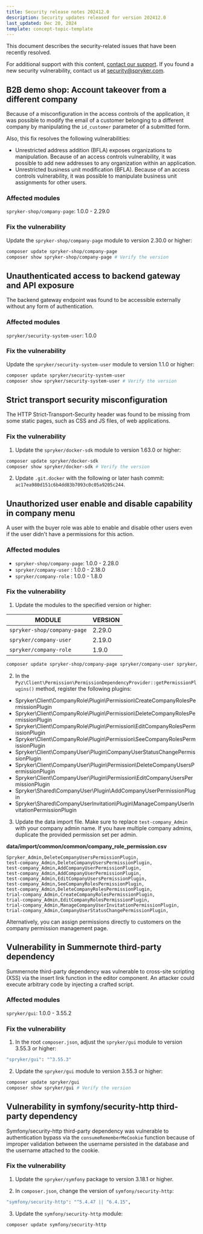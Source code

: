 ```yaml
---
title: Security release notes 202412.0
description: Security updates released for version 202412.0
last_updated: Dec 20, 2024
template: concept-topic-template
---
```


This document describes the security-related issues that have been recently resolved.

For additional support with this content, [contact our support](https://support.spryker.com/). If you found a new security vulnerability, contact us at [security@spryker.com](mailto:security@spryker.com).

## B2B demo shop: Account takeover from a different company

Because of a misconfiguration in the access controls of the application, it was possible to modify the email of a customer belonging to a different company by manipulating the `id_customer` parameter of a submitted form.

Also, this fix resolves the following vulnerabilities:
* Unrestricted address addition (BFLA) exposes organizations to manipulation. Because of an access controls vulnerability, it was possible to add new addresses to any organization within an application.
* Unrestricted business unit modification (BFLA). Because of an access controls vulnerability, it was possible to manipulate business unit assignments for other users.

### Affected modules

`spryker-shop/company-page`: 1.0.0 - 2.29.0

### Fix the vulnerability

Update the `spryker-shop/company-page` module to version 2.30.0 or higher:

```bash
composer update spryker-shop/company-page
composer show spryker-shop/company-page # Verify the version
```

## Unauthenticated access to backend gateway and API exposure

The backend gateway endpoint was found to be accessible externally without any form of authentication.

### Affected modules

`spryker/security-system-user`: 1.0.0

### Fix the vulnerability

Update the `spryker/security-system-user` module to version 1.1.0 or higher:

```bash
composer update spryker/security-system-user
composer show spryker/security-system-user # Verify the version
```

## Strict transport security misconfiguration

The HTTP Strict-Transport-Security header was found to be missing from some static pages, such as CSS and JS files, of web applications.

### Fix the vulnerability

1. Update the `spryker/docker-sdk` module to version 1.63.0 or higher:

```bash
composer update spryker/docker-sdk
composer show spryker/docker-sdk # Verify the version
```

2. Update `.git.docker` with the following or later hash commit: `ac17ea980d151c6b4dd83b7093c0c05a9205c244`.

## Unauthorized user enable and disable capability in company menu

A user with the buyer role was able to enable and disable other users even if the user didn't have a permissions for this action.

### Affected modules

* `spryker-shop/company-page`: 1.0.0 - 2.28.0
* `spryker/company-user` : 1.0.0 - 2.18.0
* `spryker/company-role` : 1.0.0 - 1.8.0

### Fix the vulnerability

1. Update the modules to the specified version or higher:

| MODULE | VERSION |
| - | - |
| `spryker-shop/company-page`| 2.29.0 |
| `spryker/company-user` | 2.19.0 |
| `spryker/company-role` |  1.9.0 |

```bash
composer update spryker-shop/company-page spryker/company-user spryker/company-role
```

2. In the `Pyz\Client\Permission\PermissionDependencyProvider::getPermissionPlugins()` method, register the following plugins:
* Spryker\Client\CompanyRole\Plugin\Permission\CreateCompanyRolesPermissionPlugin
* Spryker\Client\CompanyRole\Plugin\Permission\DeleteCompanyRolesPermissionPlugin
* Spryker\Client\CompanyRole\Plugin\Permission\EditCompanyRolesPermissionPlugin
* Spryker\Client\CompanyRole\Plugin\Permission\SeeCompanyRolesPermissionPlugin
* Spryker\Client\CompanyUser\Plugin\CompanyUserStatusChangePermissionPlugin
* Spryker\Client\CompanyUser\Plugin\Permission\DeleteCompanyUsersPermissionPlugin
* Spryker\Client\CompanyUser\Plugin\Permission\EditCompanyUsersPermissionPlugin
* Spryker\Shared\CompanyUser\Plugin\AddCompanyUserPermissionPlugin
* Spryker\Shared\CompanyUserInvitation\Plugin\ManageCompanyUserInvitationPermissionPlugin

3. Update the data import file. Make sure to replace `test-company_Admin` with your company admin name. If you have multiple company admins, duplicate the provided permission set per admin.

**data/import/common/common/company_role_permission.csv**
```csv
Spryker_Admin,DeleteCompanyUsersPermissionPlugin,
test-company_Admin,DeleteCompanyUsersPermissionPlugin,
test-company_Admin,AddCompanyUserPermissionPlugin,
test-company_Admin,AddCompanyUserPermissionPlugin,
test-company_Admin,EditCompanyUsersPermissionPlugin,
test-company_Admin,SeeCompanyRolesPermissionPlugin,
test-company_Admin,DeleteCompanyRolesPermissionPlugin,
trial-company_Admin,CreateCompanyRolesPermissionPlugin,
trial-company_Admin,EditCompanyRolesPermissionPlugin,
trial-company_Admin,ManageCompanyUserInvitationPermissionPlugin,
trial-company_Admin,CompanyUserStatusChangePermissionPlugin,
```

Alternatively, you can assign permissions directly to customers on the company permission management page.

## Vulnerability in Summernote third-party dependency

Summernote third-party dependency was vulnerable to cross-site scripting (XSS) via the insert link function in the editor component. An attacker could execute arbitrary code by injecting a crafted script.

### Affected modules

`spryker/gui`: 1.0.0 - 3.55.2

### Fix the vulnerability

1. In the root `composer.json`, adjust the `spryker/gui` module to version 3.55.3 or higher:

```bash
"spryker/gui": "^3.55.3"
```

2. Update the `spryker/gui` module to version 3.55.3 or higher:

```bash
composer update spryker/gui
composer show spryker/gui # Verify the version
```

## Vulnerability in symfony/security-http third-party dependency

Symfony/security-http third-party dependency was vulnerable to authentication bypass via the `consumeRememberMeCookie` function because of improper validation between the username persisted in the database and the username attached to the cookie.

### Fix the vulnerability

1. Update the `spryker/symfony` package to version 3.18.1 or higher.

2. In `composer.json`, change the version of `symfony/security-http`:

```bash
"symfony/security-http": "^5.4.47 || ^6.4.15",
```

3. Update the `symfony/security-http` module:

```bash
composer update symfony/security-http
```

